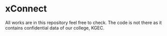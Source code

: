 # xConnect

All works are in this repository feel free to check. The code is not there as it contains confidential data of our college, KGEC.
